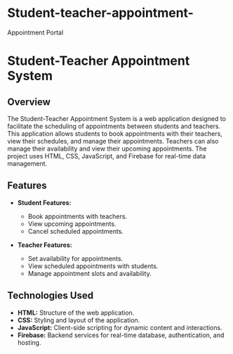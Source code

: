 # Student-teacher-appointment-
 Appointment  Portal
# Student-Teacher Appointment System

## Overview

The Student-Teacher Appointment System is a web application designed to facilitate the scheduling of appointments between students and teachers. This application allows students to book appointments with their teachers, view their schedules, and manage their appointments. Teachers can also manage their availability and view their upcoming appointments. The project uses HTML, CSS, JavaScript, and Firebase for real-time data management.

## Features

- **Student Features:**
  - Book appointments with teachers.
  - View upcoming appointments.
  - Cancel scheduled appointments.

- **Teacher Features:**
  - Set availability for appointments.
  - View scheduled appointments with students.
  - Manage appointment slots and availability.

## Technologies Used

- **HTML:** Structure of the web application.
- **CSS:** Styling and layout of the application.
- **JavaScript:** Client-side scripting for dynamic content and interactions.
- **Firebase:** Backend services for real-time database, authentication, and hosting.


